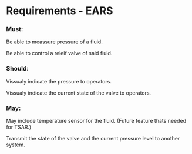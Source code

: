 # Requirements - EARS

### Must:
Be able to meassure pressure of a fluid.

Be able to control a releif valve of said fluid.

### Should: 
Vissualy indicate the pressure to operators.

Vissualy indicate the current state of the valve to operators.

### May:
May include temperature sensor for the fluid. (Future feature thats needed for TSAR.)

Transmit the state of the valve and the current pressure level to another system.
